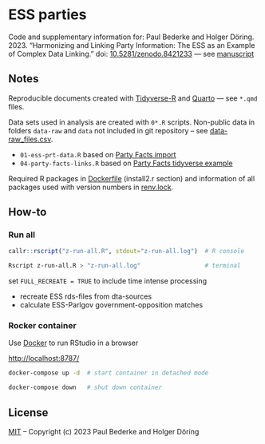 # ESS parties

Code and supplementary information for: Paul Bederke and Holger Döring. 2023. “Harmonizing and Linking Party Information: The ESS as an Example of Complex Data Linking.” doi: [10.5281/zenodo.8421233](https://doi.org/10.5281/zenodo.8421233) — see [manuscript](Bederke_Doering_2023.pdf)

## Notes

Reproducible documents created with [Tidyverse-R](https://www.tidyverse.org/) and [Quarto](https://quarto.org/) — see `*.qmd` files.

Data sets used in analysis are created with `0*.R` scripts. Non-public data in folders `data-raw` and `data` not included in git repository – see [data-raw_files.csv](/data/00-data-raw_files.csv).

- `01-ess-prt-data.R` based on [Party Facts import](https://github.com/hdigital/partyfactsdata/blob/main/import/essprtv/01-ess-prt-raw.R)
- `04-party-facts-links.R` based on [Party Facts tidyverse example](https://partyfacts.herokuapp.com/download/)

Required R packages in [Dockerfile](/Dockerfile) (install2.r section) and information of all packages used with version numbers in [renv.lock](/renv.lock).

## How-to

### Run all

```R
callr::rscript("z-run-all.R", stdout="z-run-all.log")  # R console
```

```sh
Rscript z-run-all.R > "z-run-all.log"                  # terminal
```

set `FULL_RECREATE = TRUE` to include time intense processing

- recreate ESS rds-files from dta-sources
- calculate ESS-Parlgov government-opposition matches

### Rocker container

Use [Docker](https://docs.docker.com/get-docker/) to run RStudio in a browser

<http://localhost:8787/>

```sh
docker-compose up -d  # start container in detached mode

docker-compose down   # shut down container
```

## License

[MIT](https://choosealicense.com/licenses/mit/) – Copyright (c) 2023 Paul Bederke and Holger Döring
